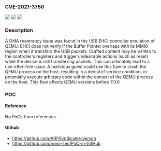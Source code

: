 ### [CVE-2021-3750](https://cve.mitre.org/cgi-bin/cvename.cgi?name=CVE-2021-3750)
![](https://img.shields.io/static/v1?label=Product&message=QEMU&color=blue)
![](https://img.shields.io/static/v1?label=Version&message=n%2Fa&color=blue)
![](https://img.shields.io/static/v1?label=Vulnerability&message=CWE-416&color=brighgreen)

### Description

A DMA reentrancy issue was found in the USB EHCI controller emulation of QEMU. EHCI does not verify if the Buffer Pointer overlaps with its MMIO region when it transfers the USB packets. Crafted content may be written to the controller's registers and trigger undesirable actions (such as reset) while the device is still transferring packets. This can ultimately lead to a use-after-free issue. A malicious guest could use this flaw to crash the QEMU process on the host, resulting in a denial of service condition, or potentially execute arbitrary code within the context of the QEMU process on the host. This flaw affects QEMU versions before 7.0.0.

### POC

#### Reference
No PoCs from references.

#### Github
- https://github.com/ARPSyndicate/cvemon
- https://github.com/nomi-sec/PoC-in-GitHub

